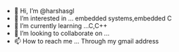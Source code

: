 - 👋 Hi, I’m @harshasgl
- 👀 I’m interested in ... embedded systems,embedded C
- 🌱 I’m currently learning ...C,C++
- 💞️ I’m looking to collaborate on ...
- 📫 How to reach me ...
Through my gmail address
<!---
harshasgl/harshasgl is a ✨ special ✨ repository because its `README.md` (this file) appears on your GitHub profile.
You can click the Preview link to take a look at your changes.
--->
